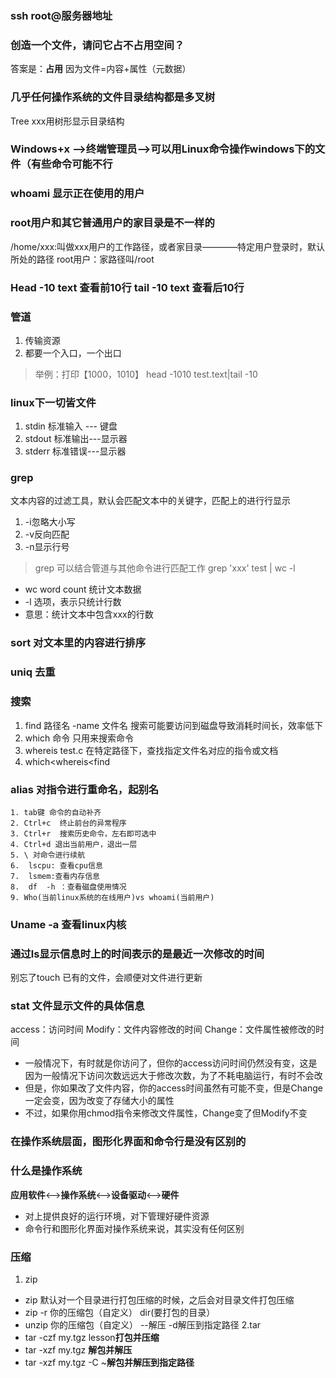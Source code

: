 ### ssh root@服务器地址 

### 创造一个文件，请问它占不占用空间？
答案是：**占用**
因为文件=内容+属性（元数据）

### 几乎任何操作系统的文件目录结构都是多叉树
Tree  xxx用树形显示目录结构

### Windows+x    -->终端管理员-->可以用Linux命令操作windows下的文件（有些命令可能不行

### whoami   显示正在使用的用户

### root用户和其它普通用户的家目录是不一样的
/home/xxx:叫做xxx用户的工作路径，或者家目录————特定用户登录时，默认所处的路径
root用户：家路径叫/root

### Head -10 text  查看前10行 tail -10 text 查看后10行

### 管道

1. 传输资源
2. 都要一个入口，一个出口
>举例：打印【1000，1010】
head -1010 test.text|tail -10

### linux下一切皆文件
1. stdin 标准输入   --- 键盘
2. stdout 标准输出---显示器
3. stderr 标准错误---显示器

### grep
文本内容的过滤工具，默认会匹配文本中的关键字，匹配上的进行行显示
1. -i忽略大小写
2. -v反向匹配
3. -n显示行号
>grep 可以结合管道与其他命令进行匹配工作
 grep 'xxx' test | wc -l
- wc word count 统计文本数据
- -l 选项，表示只统计行数
- 意思：统计文本中包含xxx的行数
### sort 对文本里的内容进行排序
### uniq 去重
### 搜索
1. find 路径名 -name 文件名
搜索可能要访问到磁盘导致消耗时间长，效率低下
2. which 命令 只用来搜索命令
3. whereis test.c 在特定路径下，查找指定文件名对应的指令或文档
4. which<whereis<find
### alias 对指令进行重命名，起别名
    1. tab键 命令的自动补齐
    2. Ctrl+c  终止前台的异常程序
    3. Ctrl+r  搜索历史命令，左右即可选中
    4. Ctrl+d 退出当前用户，退出一层
    5. \ 对命令进行续航
    6.  lscpu: 查看cpu信息
    7.  lsmem:查看内存信息
    8.  df  -h ：查看磁盘使用情况
    9. Who(当前linux系统的在线用户)vs whoami(当前用户)

### Uname -a 查看linux内核

### 通过ls显示信息时上的时间表示的是最近一次修改的时间
别忘了touch 已有的文件，会顺便对文件进行更新

### stat 文件显示文件的具体信息
access：访问时间
Modify：文件内容修改的时间
Change：文件属性被修改的时间
- 一般情况下，有时就是你访问了，但你的access访问时间仍然没有变，这是因为一般情况下访问次数远远大于修改次数，为了不耗电脑运行，有时不会改
- 但是，你如果改了文件内容，你的access时间虽然有可能不变，但是Change一定会变，因为改变了存储大小的属性
- 不过，如果你用chmod指令来修改文件属性，Change变了但Modify不变
### 在操作系统层面，图形化界面和命令行是没有区别的
### 什么是操作系统
**应用软件**<-->**操作系统**<-->**设备驱动**<-->**硬件**
- 对上提供良好的运行环境，对下管理好硬件资源
- 命令行和图形化界面对操作系统来说，其实没有任何区别
### 压缩
1. zip
- zip 默认对一个目录进行打包压缩的时候，之后会对目录文件打包压缩
- zip -r 你的压缩包（自定义） dir(要打包的目录）
- unzip 你的压缩包（自定义）  --解压        -d解压到指定路径
2.tar 
- tar -czf my.tgz lesson**打包并压缩**
- tar -xzf my.tgz **解包并解压**
- tar -xzf my.tgz -C ~**解包并解压到指定路径**